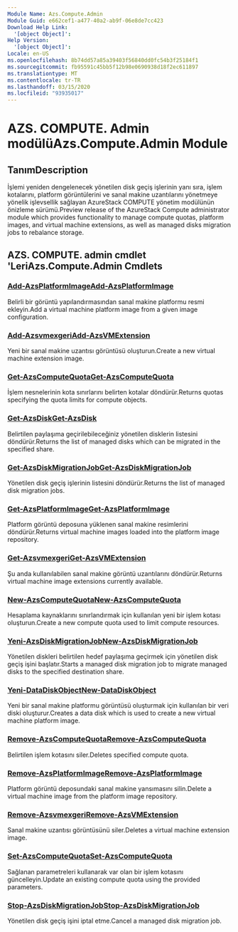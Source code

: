 ```yaml
---
Module Name: Azs.Compute.Admin
Module Guid: e662cef1-a477-40a2-ab9f-06e8de7cc423
Download Help Link:
  '[object Object]': 
Help Version:
  '[object Object]': 
Locale: en-US
ms.openlocfilehash: 8b74dd57a85a39403f56840dd0fc54b3f25184f1
ms.sourcegitcommit: fb95591c45bb5f12b98e0690938d18f2ec611897
ms.translationtype: MT
ms.contentlocale: tr-TR
ms.lasthandoff: 03/15/2020
ms.locfileid: "93935017"
---
```

# <span data-ttu-id="d0697-101">AZS. COMPUTE. Admin modülü</span><span class="sxs-lookup"><span data-stu-id="d0697-101">Azs.Compute.Admin Module</span></span>
## <span data-ttu-id="d0697-102">Tanım</span><span class="sxs-lookup"><span data-stu-id="d0697-102">Description</span></span>
<span data-ttu-id="d0697-103">İşlemi yeniden dengelenecek yönetilen disk geçiş işlerinin yanı sıra, işlem kotalarını, platform görüntülerini ve sanal makine uzantılarını yönetmeye yönelik işlevsellik sağlayan AzureStack COMPUTE yönetim modülünün önizleme sürümü.</span><span class="sxs-lookup"><span data-stu-id="d0697-103">Preview release of the AzureStack Compute administrator module which provides functionality to manage compute quotas, platform images, and virtual machine extensions, as well as managed disks migration jobs to rebalance storage.</span></span>

## <span data-ttu-id="d0697-104">AZS. COMPUTE. admin cmdlet 'Leri</span><span class="sxs-lookup"><span data-stu-id="d0697-104">Azs.Compute.Admin Cmdlets</span></span>
### [<span data-ttu-id="d0697-105">Add-AzsPlatformImage</span><span class="sxs-lookup"><span data-stu-id="d0697-105">Add-AzsPlatformImage</span></span>](Add-AzsPlatformImage.md)
<span data-ttu-id="d0697-106">Belirli bir görüntü yapılandırmasından sanal makine platformu resmi ekleyin.</span><span class="sxs-lookup"><span data-stu-id="d0697-106">Add a virtual machine platform image from a given image configuration.</span></span>

### [<span data-ttu-id="d0697-107">Add-Azsvmexgeri</span><span class="sxs-lookup"><span data-stu-id="d0697-107">Add-AzsVMExtension</span></span>](Add-AzsVMExtension.md)
<span data-ttu-id="d0697-108">Yeni bir sanal makine uzantısı görüntüsü oluşturun.</span><span class="sxs-lookup"><span data-stu-id="d0697-108">Create a new virtual machine extension image.</span></span>

### [<span data-ttu-id="d0697-109">Get-AzsComputeQuota</span><span class="sxs-lookup"><span data-stu-id="d0697-109">Get-AzsComputeQuota</span></span>](Get-AzsComputeQuota.md)
<span data-ttu-id="d0697-110">İşlem nesnelerinin kota sınırlarını belirten kotalar döndürür.</span><span class="sxs-lookup"><span data-stu-id="d0697-110">Returns quotas specifying the quota limits for compute objects.</span></span>

### [<span data-ttu-id="d0697-111">Get-AzsDisk</span><span class="sxs-lookup"><span data-stu-id="d0697-111">Get-AzsDisk</span></span>](Get-AzsDisk.md)
<span data-ttu-id="d0697-112">Belirtilen paylaşıma geçirilebileceğiniz yönetilen disklerin listesini döndürür.</span><span class="sxs-lookup"><span data-stu-id="d0697-112">Returns the list of managed disks which can be migrated in the specified share.</span></span>

### [<span data-ttu-id="d0697-113">Get-AzsDiskMigrationJob</span><span class="sxs-lookup"><span data-stu-id="d0697-113">Get-AzsDiskMigrationJob</span></span>](Get-AzsDiskMigrationJob.md)
<span data-ttu-id="d0697-114">Yönetilen disk geçiş işlerinin listesini döndürür.</span><span class="sxs-lookup"><span data-stu-id="d0697-114">Returns the list of managed disk migration jobs.</span></span>

### [<span data-ttu-id="d0697-115">Get-AzsPlatformImage</span><span class="sxs-lookup"><span data-stu-id="d0697-115">Get-AzsPlatformImage</span></span>](Get-AzsPlatformImage.md)
<span data-ttu-id="d0697-116">Platform görüntü deposuna yüklenen sanal makine resimlerini döndürür.</span><span class="sxs-lookup"><span data-stu-id="d0697-116">Returns virtual machine images loaded into the platform image repository.</span></span>

### [<span data-ttu-id="d0697-117">Get-Azsvmexgeri</span><span class="sxs-lookup"><span data-stu-id="d0697-117">Get-AzsVMExtension</span></span>](Get-AzsVMExtension.md)
<span data-ttu-id="d0697-118">Şu anda kullanılabilen sanal makine görüntü uzantılarını döndürür.</span><span class="sxs-lookup"><span data-stu-id="d0697-118">Returns virtual machine image extensions currently available.</span></span>

### [<span data-ttu-id="d0697-119">New-AzsComputeQuota</span><span class="sxs-lookup"><span data-stu-id="d0697-119">New-AzsComputeQuota</span></span>](New-AzsComputeQuota.md)
<span data-ttu-id="d0697-120">Hesaplama kaynaklarını sınırlandırmak için kullanılan yeni bir işlem kotası oluşturun.</span><span class="sxs-lookup"><span data-stu-id="d0697-120">Create a new compute quota used to limit compute resources.</span></span>

### [<span data-ttu-id="d0697-121">Yeni-AzsDiskMigrationJob</span><span class="sxs-lookup"><span data-stu-id="d0697-121">New-AzsDiskMigrationJob</span></span>](New-AzsDiskMigrationJob.md)
<span data-ttu-id="d0697-122">Yönetilen diskleri belirtilen hedef paylaşıma geçirmek için yönetilen disk geçiş işini başlatır.</span><span class="sxs-lookup"><span data-stu-id="d0697-122">Starts a managed disk migration job to migrate managed disks to the specified destination share.</span></span>

### [<span data-ttu-id="d0697-123">Yeni-DataDiskObject</span><span class="sxs-lookup"><span data-stu-id="d0697-123">New-DataDiskObject</span></span>](New-DataDiskObject.md)
<span data-ttu-id="d0697-124">Yeni bir sanal makine platformu görüntüsü oluşturmak için kullanılan bir veri diski oluşturur.</span><span class="sxs-lookup"><span data-stu-id="d0697-124">Creates a data disk which is used to create a new virtual machine platform image.</span></span>

### [<span data-ttu-id="d0697-125">Remove-AzsComputeQuota</span><span class="sxs-lookup"><span data-stu-id="d0697-125">Remove-AzsComputeQuota</span></span>](Remove-AzsComputeQuota.md)
<span data-ttu-id="d0697-126">Belirtilen işlem kotasını siler.</span><span class="sxs-lookup"><span data-stu-id="d0697-126">Deletes specified compute quota.</span></span>

### [<span data-ttu-id="d0697-127">Remove-AzsPlatformImage</span><span class="sxs-lookup"><span data-stu-id="d0697-127">Remove-AzsPlatformImage</span></span>](Remove-AzsPlatformImage.md)
<span data-ttu-id="d0697-128">Platform görüntü deposundaki sanal makine yansımasını silin.</span><span class="sxs-lookup"><span data-stu-id="d0697-128">Delete a virtual machine image from the platform image repository.</span></span>

### [<span data-ttu-id="d0697-129">Remove-Azsvmexgeri</span><span class="sxs-lookup"><span data-stu-id="d0697-129">Remove-AzsVMExtension</span></span>](Remove-AzsVMExtension.md)
<span data-ttu-id="d0697-130">Sanal makine uzantısı görüntüsünü siler.</span><span class="sxs-lookup"><span data-stu-id="d0697-130">Deletes a virtual machine extension image.</span></span>

### [<span data-ttu-id="d0697-131">Set-AzsComputeQuota</span><span class="sxs-lookup"><span data-stu-id="d0697-131">Set-AzsComputeQuota</span></span>](Set-AzsComputeQuota.md)
<span data-ttu-id="d0697-132">Sağlanan parametreleri kullanarak var olan bir işlem kotasını güncelleyin.</span><span class="sxs-lookup"><span data-stu-id="d0697-132">Update an existing compute quota using the provided parameters.</span></span>

### [<span data-ttu-id="d0697-133">Stop-AzsDiskMigrationJob</span><span class="sxs-lookup"><span data-stu-id="d0697-133">Stop-AzsDiskMigrationJob</span></span>](Stop-AzsDiskMigrationJob.md)
<span data-ttu-id="d0697-134">Yönetilen disk geçiş işini iptal etme.</span><span class="sxs-lookup"><span data-stu-id="d0697-134">Cancel a managed disk migration job.</span></span>

